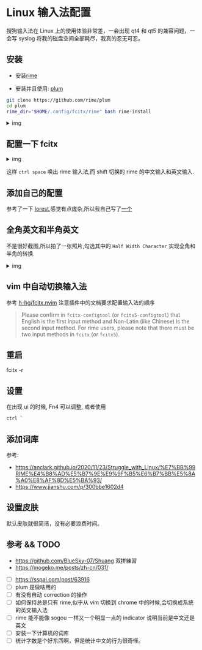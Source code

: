 # Linux 输入法配置

搜狗输入法在 Linux 上的使用体验非常差，一会出现 qt4 和 qt5 的兼容问题，一会写 syslog 将我的磁盘空间全部耗尽，我真的忍无可忍。

## 安装
- 安装[rime](https://github.com/fcitx/fcitx-rime)

- 安装并且使用: [plum](https://github.com/rime/plum)
```sh
git clone https://github.com/rime/plum
cd plum
rime_dir="$HOME/.config/fcitx/rime" bash rime-install
```
<details> <summary>img</summary> <p align="center"> <img src="https://user-images.githubusercontent.com/16731244/158186099-eb49d51b-96b8-4656-9916-2d2fe557bc30.png" /> </p> </details>

## 配置一下 fcitx
<details> <summary>img</summary> <p align="center"> <img src="https://user-images.githubusercontent.com/16731244/158186085-78f6d595-40cf-4b3e-987a-50dca22927e3.png" /> </p> </details>

这样 `ctrl space` 唤出 rime 输入法,而 shift 切换的 rime 的中文输入和英文输入.

## 添加自己的配置
参考了一下 [Iorest](https://github.com/Iorest/rime-setting),感觉有点庞杂,所以我自己写了[一个](https://github.com/Martins3/My-Linux-Config/tree/master/rime)

## 全角英文和半角英文
不是很好截图,所以拍了一张照片,勾选其中的 `Half Width Character` 实现全角和半角的转换.
<details> <summary>img</summary> <p align="center"> <img src="https://user-images.githubusercontent.com/16731244/158184947-d299eccb-9ecb-4b6a-bea8-2769d022f33b.jpeg" width="400" /> </p> </details>

## vim 中自动切换输入法
参考 [h-hg/fcitx.nvim](https://github.com/h-hg/fcitx.nvim) 注意插件中的文档要求配置输入法的顺序
> Please confirm in `fcitx-configtool` (or `fcitx5-configtool`) that English is the first input method and Non-Latin (like Chinese) is the second input method. For rime users, please note that there must be two input methods in `fcitx` (or `fcitx5`).

## 重启
fcitx -r

## 设置
在出现 ui 的时候, Fn4 可以调整, 或者使用
```txt
ctrl `
```
## 添加词库

参考:
- https://anclark.github.io/2020/11/23/Struggle_with_Linux/%E7%BB%99RIME%E4%B8%AD%E5%B7%9E%E9%9F%B5%E6%B7%BB%E5%8A%A0%E8%AF%8D%E5%BA%93/
- https://www.jianshu.com/p/300bbe1602d4

## 设置皮肤
默认皮肤就很简洁，没有必要浪费时间。

## 参考 && TODO
- https://github.com/BlueSky-07/Shuang 双拼練習
- https://mogeko.me/posts/zh-cn/031/
- [ ] https://sspai.com/post/63916
- [ ] plum 是做啥用的
- [ ] 有没有自动 correction 的操作
- [ ] 如何保持总是只有 rime,似乎从 vim 切换到 chrome 中的时候,会切换成系统的英文输入法
- [ ] rime 能不能像 sogou 一样又一个明显一点的 indicator 说明当前是中文还是英文
- [ ] 安装一下计算机的词库
- [ ] 统计字数是个好东西啊，但是统计中文的行为很奇怪。
